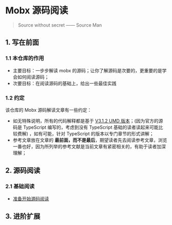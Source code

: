 # Mobx 源码阅读


> Source without secret     —— Source Man

## 1. 写在前面

### 1.1 本仓库的作用 

 - 主要目标：一步步解读 mobx 的源码；让你了解源码是次要的，更重要的是学会如何阅读源码；
 - 次要目标：在阅读源码的基础上，给出一些最佳实践

### 1.2 约定

该仓库的 Mobx 源码解读文章有一些约定：
 - 如无特殊说明，所有的代码解释都是基于 [V3.1.2 UMD 版本](https://unpkg.com/mobx@3.1.2/lib/mobx.umd.js)；(因为官方的源码是 TypeScript 编写的，考虑到没有 TypeScript 基础的读者读起来可能比较费解) ，如有可能，针对 TypeScript 的版本以专门章节的形式讲解；
 - 参考文章放在文章的 **最前面，而不是最后**，期望读者先去阅读参考文章，浏览一番也好，因为所列举的参考文献是当前文章有紧密相关的，有助于读者加深理解；


## 2. 源码阅读

### 2.1 基础阅读

 - [准备开始源码阅读](./basic/before-started.md)


## 3. 进阶扩展

